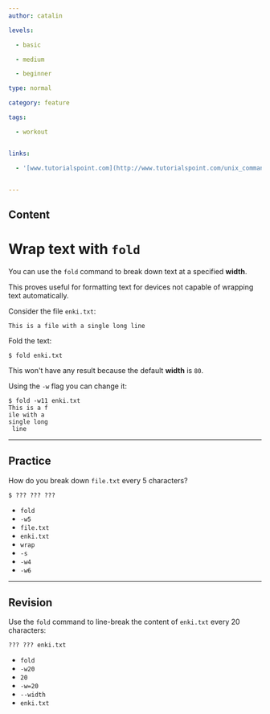 ```yaml
---
author: catalin

levels:

  - basic

  - medium

  - beginner

type: normal

category: feature

tags:

  - workout


links:

  - '[www.tutorialspoint.com](http://www.tutorialspoint.com/unix_commands/fold.htm){website}'


---
```

## Content
# Wrap text with `fold`

You can use the `fold` command to break down text at a specified **width**.

 This proves useful for formatting text for devices not capable of wrapping text automatically.

Consider the file `enki.txt`:
```
This is a file with a single long line
```

Fold the text:
```
$ fold enki.txt
```
This won't have any result because the default **width** is `80`.

Using the `-w` flag you can change it:
```
$ fold -w11 enki.txt
This is a f
ile with a
single long
 line
```

---
## Practice

How do you break down `file.txt` every 5 characters?
```
$ ??? ??? ???
```

* `fold`
* `-w5`
* `file.txt`
* `enki.txt`
* `wrap`
* `-s`
* `-w4`
* `-w6`

---
## Revision

Use the `fold` command to line-break the content of `enki.txt` every 20 characters:
```
??? ??? enki.txt

```

* `fold`
* `-w20`
* `20`
* `-w=20`
* `--width`
* `enki.txt`

